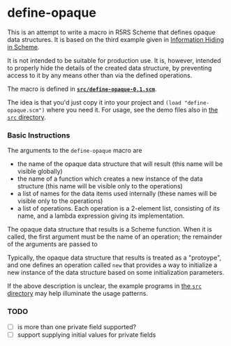 define-opaque
=============

This is an attempt to write a macro in R5RS Scheme that
defines opaque data structures.  It is based on the third
example given in [Information Hiding in Scheme][].

It is not intended to be suitable for production use.  It
is, however, intended to properly hide the details of the
created data structure, by preventing access to it by any
means other than via the defined operations.

The macro is defined in
**[`src/define-opaque-0.1.scm`](src/define-opaque-0.1.scm)**.

The idea is that you'd just copy it into your project and
`(load "define-opaque.scm")` where you need it.  For usage,
see the demo files also in [the `src` directory](src/).

### Basic Instructions

The arguments to the `define-opaque` macro are

*   the name of the opaque data structure that will result
    (this name will be visible globally)
*   the name of a function which creates a new instance
    of the data structure
    (this name will be visible only to the operations)
*   a list of names for the data items used internally
    (these names will be visible only to the operations)
*   a list of operations.  Each operation is a 2-element
    list, consisting of its name, and a lambda expression
    giving its implementation.

The opaque data structure that results is a Scheme
function.  When it is called, the first argument
must be the name of an operation; the remainder of the
arguments are passed to

Typically, the opaque data structure that results
is treated as a "protoype", and one defines an operation
called `new` that provides a way to initialize a new
instance of the data structure based on some initialization
parameters.

If the above description is unclear, the example programs
in [the `src` directory](src/) may help illuminate the
usage patterns.

### TODO

- [ ] is more than one private field supported?
- [ ] support supplying initial values for private fields

[Information Hiding in Scheme]: https://codeberg.org/catseye/The-Dossier/src/branch/master/article/Information-Hiding-in-Scheme/

